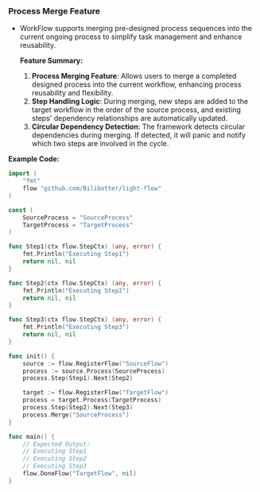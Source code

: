 ### Process Merge Feature

- WorkFlow supports merging pre-designed process sequences into the current ongoing process to simplify task management and enhance reusability.

  **Feature Summary:**

    1. **Process Merging Feature**: Allows users to merge a completed designed process into the current workflow, enhancing process reusability and flexibility.
    2. **Step Handling Logic**: During merging, new steps are added to the target workflow in the order of the source process, and existing steps' dependency relationships are automatically updated.
    3. **Circular Dependency Detection**: The framework detects circular dependencies during merging. If detected, it will panic and notify which two steps are involved in the cycle.

**Example Code:**

```go
import (
	"fmt"
	flow "github.com/Bilibotter/light-flow"
)

const (
	SourceProcess = "SourceProcess"
	TargetProcess = "TargetProcess"
)

func Step1(ctx flow.StepCtx) (any, error) {
	fmt.Println("Executing Step1")
	return nil, nil
}

func Step2(ctx flow.StepCtx) (any, error) {
	fmt.Println("Executing Step2")
	return nil, nil
}

func Step3(ctx flow.StepCtx) (any, error) {
	fmt.Println("Executing Step3")
	return nil, nil
}

func init() {
	source := flow.RegisterFlow("SourceFlow")
	process := source.Process(SourceProcess)
	process.Step(Step1).Next(Step2)

	target := flow.RegisterFlow("TargetFlow")
	process = target.Process(TargetProcess)
	process.Step(Step2).Next(Step3)
	process.Merge("SourceProcess")
}

func main() {
	// Expected Output:
	// Executing Step1
	// Executing Step2
	// Executing Step3
	flow.DoneFlow("TargetFlow", nil)
}
```

